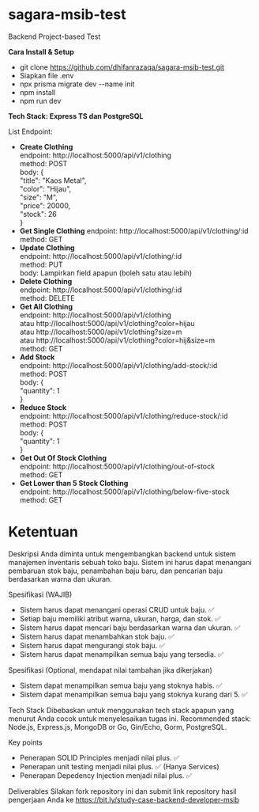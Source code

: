 # sagara-msib-test

Backend Project-based Test

**Cara Install & Setup**
- git clone https://github.com/dhifanrazaqa/sagara-msib-test.git
- Siapkan file .env
- npx prisma migrate dev --name init
- npm install
- npm run dev

**Tech Stack: Express TS dan PostgreSQL**

List Endpoint:
- **Create Clothing**  
  endpoint: http://localhost:5000/api/v1/clothing  
  method: POST  
  body: {  
    "title": "Kaos Metal",  
    "color": "Hijau",  
    "size": "M",  
    "price": 20000,  
    "stock": 26  
  }  
- **Get Single Clothing**
  endpoint: http://localhost:5000/api/v1/clothing/:id  
  method: GET  
- **Update Clothing**  
  endpoint: http://localhost:5000/api/v1/clothing/:id  
  method: PUT  
  body: Lampirkan field apapun (boleh satu atau lebih)  
- **Delete Clothing**  
  endpoint: http://localhost:5000/api/v1/clothing/:id  
  method: DELETE  
- **Get All Clothing**  
  endpoint: http://localhost:5000/api/v1/clothing  
      atau  http://localhost:5000/api/v1/clothing?color=hijau  
      atau  http://localhost:5000/api/v1/clothing?size=m  
      atau  http://localhost:5000/api/v1/clothing?color=hij&size=m  
  method: GET  
- **Add Stock**  
  endpoint: http://localhost:5000/api/v1/clothing/add-stock/:id  
  method: POST  
  body: {  
    "quantity": 1  
  }  
- **Reduce Stock**  
  endpoint: http://localhost:5000/api/v1/clothing/reduce-stock/:id  
  method: POST  
  body: {  
    "quantity": 1  
  }  
- **Get Out Of Stock Clothing**  
  endpoint: http://localhost:5000/api/v1/clothing/out-of-stock  
  method: GET  
- **Get Lower than 5 Stock Clothing**  
  endpoint: http://localhost:5000/api/v1/clothing/below-five-stock  
  method: GET  

# Ketentuan
Deskripsi
Anda diminta untuk mengembangkan backend untuk sistem manajemen inventaris sebuah toko baju. Sistem ini harus dapat menangani pembaruan stok baju, penambahan baju baru, dan pencarian baju berdasarkan warna dan ukuran.

Spesifikasi (WAJIB)
- Sistem harus dapat menangani operasi CRUD untuk baju. ✅
- Setiap baju memiliki atribut warna, ukuran, harga, dan stok. ✅
- Sistem harus dapat mencari baju berdasarkan warna dan ukuran. ✅
- Sistem harus dapat menambahkan stok baju. ✅
- Sistem harus dapat mengurangi stok baju. ✅
- Sistem harus dapat menampilkan semua baju yang tersedia. ✅

Spesifikasi (Optional, mendapat nilai tambahan jika dikerjakan)
- Sistem dapat menampilkan semua baju yang stoknya habis. ✅
- Sistem dapat menampilkan semua baju yang stoknya kurang dari 5. ✅

Tech Stack
Dibebaskan untuk menggunakan tech stack apapun yang menurut Anda cocok untuk menyelesaikan tugas ini. Recommended stack: Node.js, Express.js, MongoDB or Go, Gin/Echo, Gorm, PostgreSQL.

Key points
- Penerapan SOLID Principles menjadi nilai plus. ✅
- Penerapan unit testing menjadi nilai plus. ✅ (Hanya Services)
- Penerapan Depedency Injection menjadi nilai plus. ✅

Deliverables
Silakan fork repository ini dan submit link repository hasil pengerjaan Anda ke https://bit.ly/study-case-backend-developer-msib

